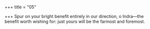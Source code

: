 +++
title = "05"

+++
Spur on your bright benefit entirely in our direction, o Indra—the  benefit worth wishing for:
just yours will be the farmost and foremost.